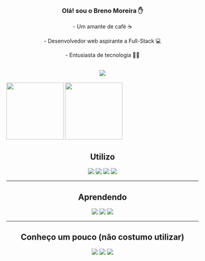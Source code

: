 <div>
  <div align="center">
    <h3> Olá! sou o Breno Moreira ✋ </h3>
      <p> - Um amante de café ☕ </p>
      <p> - Desenvolvedor web aspirante a Full-Stack 💻 </p> 
      <p> - Entusiasta de tecnologia  👨‍💻 </p> 
    <br>
  </div>

  <div align="center"> <!-- Redes sociais para contato -->
    <a href="https://www.linkedin.com/in/breno-am/"> <img src="https://img.shields.io/badge/LinkedIn-0077B5?style=for-the-badge&logo=linkedin&logoColor=white" > </a> 
    <br> <br>
  </div>

  <div>
    <img height="150em" src="https://github-readme-stats.vercel.app/api?username=brenohmoreira&show_icons=true&theme=dark">
    <img height="150em" src="https://github-readme-stats.vercel.app/api/top-langs/?username=brenohmoreira&layout=compact&langs_count=16&theme=dark">  
  </div>

  <div>
    <div align="center"> <!-- Conteudo sendo utilizado e estudado -->
      <h2> Utilizo </h2>
      <img src="https://img.shields.io/badge/HTML-239120?style=for-the-badge&logo=html5&logoColor=white">
      <img src="https://img.shields.io/badge/CSS3-1572B6?style=for-the-badge&logo=css3&logoColor=white">
      <img src="https://img.shields.io/badge/JavaScript-323330?style=for-the-badge&logo=javascript&logoColor=F7DF1E">
      <img src="https://img.shields.io/badge/MySQL-00000F?style=for-the-badge&logo=mysql&logoColor=white">
    </div>
    <hr>
    <div align="center"> <!-- Conteudo a ser/sendo estudado -->
      <h2> Aprendendo </h2>
      <img src="https://img.shields.io/badge/React-20232A?style=for-the-badge&logo=react&logoColor=61DAFB">
      <img src="https://img.shields.io/badge/Node.js-43853D?style=for-the-badge&logo=node.js&logoColor=white">
      <img src="https://img.shields.io/badge/Vue.js-35495E?style=for-the-badge&logo=vue.js&logoColor=4FC08D">
    </div>
    <hr>
    <div align="center">
      <h2> Conheço um pouco (não costumo utilizar) </h2>
      <img src="https://img.shields.io/badge/PHP-777BB4?style=for-the-badge&logo=php&logoColor=white">
      <img src="https://img.shields.io/badge/C%23-239120?style=for-the-badge&logo=c-sharp&logoColor=white">
      <img src="https://img.shields.io/badge/Java-ED8B00?style=for-the-badge&logo=java&logoColor=white">
    </div>
  </div>
</div>

